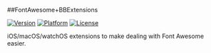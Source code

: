 ##FontAwesome+BBExtensions

[![Version](http://img.shields.io/cocoapods/v/FontAwesome-BBExtensions.svg)](http://cocoapods.org/?q=FontAwesome-BBExtensions)
[![Platform](http://img.shields.io/cocoapods/p/FontAwesome-BBExtensions.svg)]()
[![License](http://img.shields.io/cocoapods/l/FontAwesome-BBExtensions.svg)](https://github.com/BionBilateral/FontAwesome-BBExtensions/blob/master/license.txt)

iOS/macOS/watchOS extensions to make dealing with Font Awesome easier.